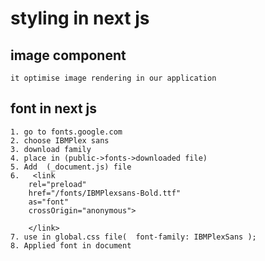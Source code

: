 # styling in next js 

## image component 
    it optimise image rendering in our application
## font in next js 
    1. go to fonts.google.com
    2. choose IBMPlex sans
    3. download family
    4. place in (public->fonts->downloaded file)
    5. Add  (_document.js) file 
    6.   <link 
        rel="preload" 
        href="/fonts/IBMPlexsans-Bold.ttf"
        as="font" 
        crossOrigin="anonymous">

        </link>
    7. use in global.css file(  font-family: IBMPlexSans );
    8. Applied font in document